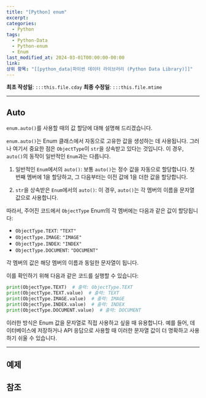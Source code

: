 ```yaml
---
title: "[Python] enum"
excerpt: 
categories:
  - Python
tags:
  - Python-Data
  - Python-enum
  - Enum
last_modified_at: 2024-03-01T00:00:00-00:00
link: 
상위 항목: "[[python_data|파이썬 데이터 라이브러리 (Python Data Library)]]"
---
```

**최초 작성일**: `:::this.file.cday`
**최종 수정일**: `:::this.file.mtime`

---
## Auto
`enum.auto()`를 사용할 때의 값 할당에 대해 설명해 드리겠습니다.

`enum.auto()`는 Enum 클래스에서 자동으로 고유한 값을 생성하는 데 사용됩니다. 그러나 여기서 중요한 점은 `ObjectType`이 `str`을 상속받고 있다는 것입니다. 이 경우, `auto()`의 동작이 일반적인 `Enum`과는 다릅니다.

1. 일반적인 `Enum`에서의 `auto()`:
   보통 `auto()`는 정수 값을 자동으로 할당합니다. 첫 번째 멤버에 1을 할당하고, 그 다음부터는 이전 값에 1을 더한 값을 할당합니다.

2. `str`을 상속받은 `Enum`에서의 `auto()`:
   이 경우, `auto()`는 각 멤버의 이름을 문자열 값으로 사용합니다.

따라서, 주어진 코드에서 `ObjectType` Enum의 각 멤버에는 다음과 같은 값이 할당됩니다:

- `ObjectType.TEXT`: `"TEXT"`
- `ObjectType.IMAGE`: `"IMAGE"`
- `ObjectType.INDEX`: `"INDEX"`
- `ObjectType.DOCUMENT`: `"DOCUMENT"`

각 멤버의 값은 해당 멤버의 이름과 동일한 문자열이 됩니다.

이를 확인하기 위해 다음과 같은 코드를 실행할 수 있습니다:

```python
print(ObjectType.TEXT)  # 출력: ObjectType.TEXT
print(ObjectType.TEXT.value)  # 출력: TEXT
print(ObjectType.IMAGE.value)  # 출력: IMAGE
print(ObjectType.INDEX.value)  # 출력: INDEX
print(ObjectType.DOCUMENT.value)  # 출력: DOCUMENT
```

이러한 방식은 Enum 값을 문자열로 직접 사용하고 싶을 때 유용합니다. 예를 들어, 데이터베이스에 저장하거나 API 응답으로 사용할 때 이러한 문자열 값이 더 명확하고 사용하기 쉬울 수 있습니다.

---

## 예제

## 참조
